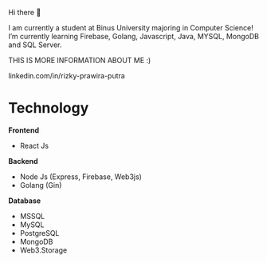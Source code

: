 Hi there 👋

I am currently a student at Binus University majoring in Computer Science!
I’m currently learning Firebase, Golang, Javascript, Java, MYSQL, MongoDB and SQL Server.

THIS IS MORE INFORMATION ABOUT ME :)

linkedin.com/in/rizky-prawira-putra

<h1>Technology</h1>
<b>Frontend</b>
<ul>
  <li>React Js</li>
</ul>
<b>Backend</b>
<ul>
  <li>Node Js (Express, Firebase, Web3js)</li>
  <li>Golang (Gin)</li>
</ul>
<b>Database</b>
<ul>
  <li>MSSQL</li>
  <li>MySQL</li>
  <li>PostgreSQL</li>
  <li>MongoDB</li>
  <li>Web3.Storage</li>
</ul>
